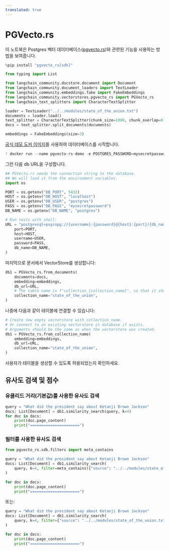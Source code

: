 ```yaml
---
translated: true
---
```


# PGVecto.rs

이 노트북은 Postgres 벡터 데이터베이스([pgvecto.rs](https://github.com/tensorchord/pgvecto.rs))와 관련된 기능을 사용하는 방법을 보여줍니다.

```python
%pip install "pgvecto_rs[sdk]"
```

```python
from typing import List

from langchain_community.docstore.document import Document
from langchain_community.document_loaders import TextLoader
from langchain_community.embeddings.fake import FakeEmbeddings
from langchain_community.vectorstores.pgvecto_rs import PGVecto_rs
from langchain_text_splitters import CharacterTextSplitter
```

```python
loader = TextLoader("../../modules/state_of_the_union.txt")
documents = loader.load()
text_splitter = CharacterTextSplitter(chunk_size=1000, chunk_overlap=0)
docs = text_splitter.split_documents(documents)

embeddings = FakeEmbeddings(size=3)
```

[공식 데모 도커 이미지](https://github.com/tensorchord/pgvecto.rs#installation)를 사용하여 데이터베이스를 시작합니다.

```python
! docker run --name pgvecto-rs-demo -e POSTGRES_PASSWORD=mysecretpassword -p 5432:5432 -d tensorchord/pgvecto-rs:latest
```

그런 다음 db URL을 구성합니다.

```python
## PGVecto.rs needs the connection string to the database.
## We will load it from the environment variables.
import os

PORT = os.getenv("DB_PORT", 5432)
HOST = os.getenv("DB_HOST", "localhost")
USER = os.getenv("DB_USER", "postgres")
PASS = os.getenv("DB_PASS", "mysecretpassword")
DB_NAME = os.getenv("DB_NAME", "postgres")

# Run tests with shell:
URL = "postgresql+psycopg://{username}:{password}@{host}:{port}/{db_name}".format(
    port=PORT,
    host=HOST,
    username=USER,
    password=PASS,
    db_name=DB_NAME,
)
```

마지막으로 문서에서 VectorStore를 생성합니다:

```python
db1 = PGVecto_rs.from_documents(
    documents=docs,
    embedding=embeddings,
    db_url=URL,
    # The table name is f"collection_{collection_name}", so that it should be unique.
    collection_name="state_of_the_union",
)
```

나중에 다음과 같이 테이블에 연결할 수 있습니다:

```python
# Create new empty vectorstore with collection_name.
# Or connect to an existing vectorstore in database if exists.
# Arguments should be the same as when the vectorstore was created.
db1 = PGVecto_rs.from_collection_name(
    embedding=embeddings,
    db_url=URL,
    collection_name="state_of_the_union",
)
```

사용자가 테이블을 생성할 수 있도록 허용되었는지 확인하세요.

## 유사도 검색 및 점수

### 유클리드 거리(기본값)를 사용한 유사도 검색

```python
query = "What did the president say about Ketanji Brown Jackson"
docs: List[Document] = db1.similarity_search(query, k=4)
for doc in docs:
    print(doc.page_content)
    print("======================")
```

### 필터를 사용한 유사도 검색

```python
from pgvecto_rs.sdk.filters import meta_contains

query = "What did the president say about Ketanji Brown Jackson"
docs: List[Document] = db1.similarity_search(
    query, k=4, filter=meta_contains({"source": "../../modules/state_of_the_union.txt"})
)

for doc in docs:
    print(doc.page_content)
    print("======================")
```

또는:

```python
query = "What did the president say about Ketanji Brown Jackson"
docs: List[Document] = db1.similarity_search(
    query, k=4, filter={"source": "../../modules/state_of_the_union.txt"}
)

for doc in docs:
    print(doc.page_content)
    print("======================")
```
